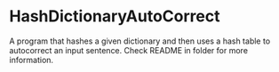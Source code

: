 # HashDictionaryAutoCorrect
A program that hashes a given dictionary and then uses a hash table to autocorrect an input sentence. Check README in folder for more information.
